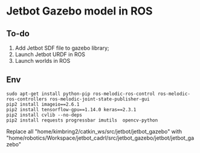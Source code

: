 # Jetbot Gazebo model in ROS

## To-do
1. Add Jetbot SDF file to gazebo library;
2. Launch Jetbot URDF in ROS
3. Launch worlds in ROS

## Env
    sudo apt-get install python-pip ros-melodic-ros-control ros-melodic-ros-controllers ros-melodic-joint-state-publisher-gui
    pip2 install imageio==2.6.1
    pip2 install tensorflow-gpu==1.14.0 keras==2.3.1
    pip2 install cvlib --no-deps
    pip2 install requests progressbar imutils  opencv-python

Replace all "home/kimbring2/catkin_ws/src/jetbot/jetbot_gazebo" with "home/robotics/Workspace/jetbot_cadrl/src/jetbot_gazebo/jetbot/jetbot_gazebo"